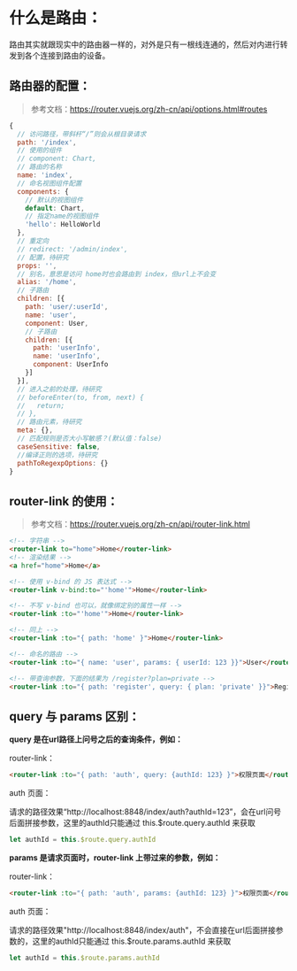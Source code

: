 
# 什么是路由：

路由其实就跟现实中的路由器一样的，对外是只有一根线连通的，然后对内进行转发到各个连接到路由的设备。



## 路由器的配置：
> 参考文档：https://router.vuejs.org/zh-cn/api/options.html#routes

```javascript
{
  // 访问路径，带斜杆“/”则会从根目录请求
  path: '/index',
  // 使用的组件
  // component: Chart,
  // 路由的名称
  name: 'index',
  // 命名视图组件配置
  components: {
    // 默认的视图组件
    default: Chart,
    // 指定name的视图组件
    'hello': HelloWorld
  },
  // 重定向
  // redirect: '/admin/index',
  // 配置，待研究
  props: '',
  // 别名，意思是访问 home时也会路由到 index，但url上不会变
  alias: '/home',
  // 子路由
  children: [{
    path: 'user/:userId',
    name: 'user',
    component: User,
    // 子路由
    children: [{
      path: 'userInfo',
      name: 'userInfo',
      component: UserInfo
    }]
  }],
  // 进入之前的处理，待研究
  // beforeEnter(to, from, next) {
  //   return;
  // },
  // 路由元素，待研究
  meta: {},
  // 匹配规则是否大小写敏感？(默认值：false)
  caseSensitive: false,
  //编译正则的选项，待研究
  pathToRegexpOptions: {}
}
```

## router-link 的使用：
> 参考文档：https://router.vuejs.org/zh-cn/api/router-link.html

```html
<!-- 字符串 -->
<router-link to="home">Home</router-link>
<!-- 渲染结果 -->
<a href="home">Home</a>

<!-- 使用 v-bind 的 JS 表达式 -->
<router-link v-bind:to="'home'">Home</router-link>

<!-- 不写 v-bind 也可以，就像绑定别的属性一样 -->
<router-link :to="'home'">Home</router-link>

<!-- 同上 -->
<router-link :to="{ path: 'home' }">Home</router-link>

<!-- 命名的路由 -->
<router-link :to="{ name: 'user', params: { userId: 123 }}">User</router-link>

<!-- 带查询参数，下面的结果为 /register?plan=private -->
<router-link :to="{ path: 'register', query: { plan: 'private' }}">Register</router-link>
```


## query 与 params 区别：


**query 是在url路径上问号之后的查询条件，例如：**

router-link：
```html
<router-link :to="{ path: 'auth', query: {authId: 123} }">权限页面</router-link>
```

auth 页面：

请求的路径效果“http://localhost:8848/index/auth?authId=123”，会在url问号后面拼接参数，这里的authId只能通过 this.$route.query.authId 来获取

```javascript
let authId = this.$route.query.authId
```




**params 是请求页面时，router-link 上带过来的参数，例如：**

router-link：
```html
<router-link :to="{ path: 'auth', params: {authId: 123} }">权限页面</router-link>
```

auth 页面：

请求的路径效果"http://localhost:8848/index/auth"，不会直接在url后面拼接参数的，这里的authId只能通过 this.$route.params.authId 来获取

```javascript
let authId = this.$route.params.authId
```
